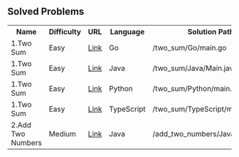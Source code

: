 ## Solved Problems

<table>
  <tr>
    <th>Name</th>
    <th>Difficulty</th>
    <th>URL</th>
    <th>Language</th>
    <th>Solution Path</th>
  </tr>
  <tr>
    <td>1.Two Sum</td>
    <td>Easy</td>
    <td><a href="https://leetcode.com/problems/two-sum/">Link</a></td>
    <td>Go</td>
    <td>/two_sum/Go/main.go</td>
  </tr>
  <tr>
    <td>1.Two Sum</td>
    <td>Easy</td>
    <td><a href="https://leetcode.com/problems/two-sum/">Link</a></td>
    <td>Java</td>
    <td>/two_sum/Java/Main.java</td>
  </tr>
  <tr>
    <td>1.Two Sum</td>
    <td>Easy</td>
    <td><a href="https://leetcode.com/problems/two-sum/">Link</a></td>
    <td>Python</td>
    <td>/two_sum/Python/main.py</td>
  </tr>
  <tr>
    <td>1.Two Sum</td>
    <td>Easy</td>
    <td><a href="https://leetcode.com/problems/two-sum/">Link</a></td>
    <td>TypeScript</td>
    <td>/two_sum/TypeScript/main.ts</td>
  </tr>
  <tr>
    <td>2.Add Two Numbers</td>
    <td>Medium</td>
    <td><a href="https://leetcode.com/problems/add-two-numbers/description/">Link</a></td>
    <td>Java</td>
    <td>/add_two_numbers/Java/Main.java</td>
  </tr>
</table>    

